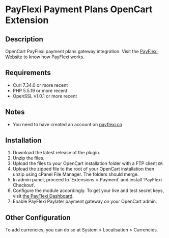 # PayFlexi Payment Plans OpenCart Extension

## Description
OpenCart PayFlexi payment plans gateway integration. Visit the [PayFlexi Website](http://payflexi.co) to know how PayFlexi works.

## Requirements
- Curl 7.34.0 or more recent
- PHP 5.5.19 or more recent
- OpenSSL v1.0.1 or more recent

## Notes
- You need to have created an account on [payflexi.co](https://merchant.payflexi.co/signup)

## Installation
1. Download the latest release of the plugin.
2. Unzip the files.
3. Upload the files to your OpenCart installation folder with a FTP client 
                     `OR`
4. Upload the zipped file to the root of your OpenCart installation then unzip using cPanel File Manager. The folders should merge. 
5. In admin panel, proceed to ‘Extensions > Payment’ and install ‘PayFlexi Checkout’.
6. Configure the module accordingly. To get your live and test secret keys, visit [the PayFlexi Dashboard](https://merchant.payflexi.co/developers).
7. Enable PayFlexi Paylater payment gateway on your OpenCart admin.

## Other Configuration
To add currencies, you can do so at System > Localisation > Currencies. 